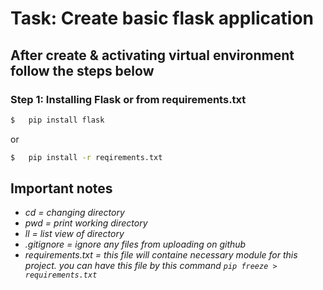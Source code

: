 # Task: Create basic flask application

## After create & activating virtual environment follow the steps below

### Step 1: Installing Flask or from requirements.txt

```bash
$   pip install flask
```

or

```bash
$   pip install -r reqirements.txt
```

## Important notes

-   _cd = changing directory_
-   _pwd = print working directory_
-   _ll = list view of directory_
-   _.gitignore = ignore any files from uploading on github_
-   _requirements.txt = this file will containe necessary module for this project. you can have this file by this command `pip freeze > requirements.txt`_
